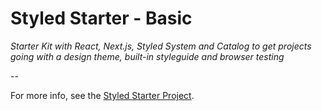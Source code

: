 # Styled Starter - Basic

*Starter Kit with React, Next.js, Styled System and Catalog to get projects going with a design theme, built-in styleguide and browser testing*

--

For more info, see the [Styled Starter Project](https://johnpolacek.github.io/styled-starter/).